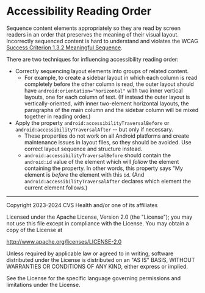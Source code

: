 # Accessibility Reading Order
Sequence content elements appropriately so they are read by screen readers in an order that preserves the meaning of their visual layout. Incorrectly sequenced content is hard to understand and violates the WCAG [Success Criterion 1.3.2 Meaningful Sequence](https://www.w3.org/TR/WCAG22/#meaningful-sequence). 

There are two techniques for influencing accessibility reading order:

* Correctly sequencing layout elements into groups of related content.
    * For example, to create a sidebar layout in which each column is read completely before the other column is read, the outer layout should have `android:orientation="horizontal"` with two inner vertical layouts, one for each column of text. (If instead the outer layout is vertically-oriented, with inner two-element horizontal layouts, the paragraphs of the main column and the sidebar column will be mixed together in reading order.)
* Apply the property `android:accessibilityTraversalBefore` or `android:accessibilityTraversalAfter` -- but only if necessary. 
    * These properties do not work on all Android platforms and create maintenance issues in layout files, so they should be avoided. Use correct layout sequence and structure instead.
    * `android:accessibilityTraversalBefore` should contain the `android:id` value of the element which will _follow_ the element containing the property. In other words, this property says "My element is _before_ the element with this `id`. (And `android:accessibilityTraversalAfter` declares which element the current element follows.)

----

Copyright 2023-2024 CVS Health and/or one of its affiliates
   
Licensed under the Apache License, Version 2.0 (the "License");
you may not use this file except in compliance with the License.
You may obtain a copy of the License at

http://www.apache.org/licenses/LICENSE-2.0
       
Unless required by applicable law or agreed to in writing, software
distributed under the License is distributed on an "AS IS" BASIS,
WITHOUT WARRANTIES OR CONDITIONS OF ANY KIND, either express or implied.
   
See the License for the specific language governing permissions and
limitations under the License.